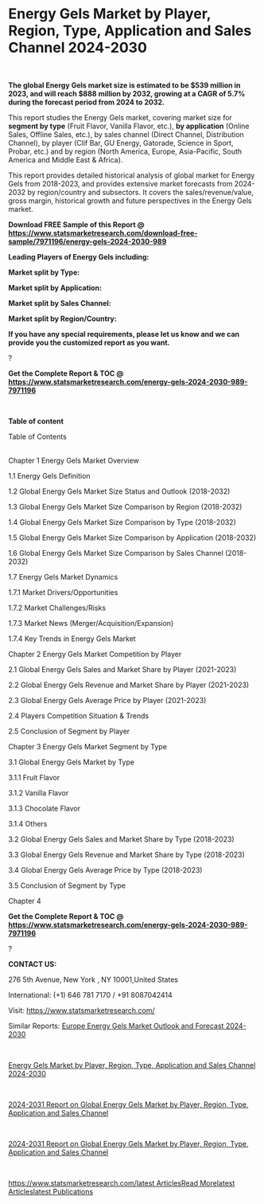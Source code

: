 <h1>Energy Gels Market by Player, Region, Type, Application and Sales Channel 2024-2030</h1><br/><p><strong>The global Energy Gels market size is estimated to be $539 million in 2023, and will reach $888 million by 2032, growing at a <strong>CAGR</strong> of 5.7% during the forecast period from 2024 to 2032.</strong></p>
 
 
 
 <p>This report studies the Energy Gels market, covering market size for <strong>segment by type</strong> (Fruit Flavor, Vanilla Flavor, etc.), <strong>by application</strong> (Online Sales, Offline Sales, etc.), by sales channel (Direct Channel, Distribution Channel), by player (Clif Bar, GU Energy, Gatorade, Science in Sport, Probar, etc.) and by region (North America, Europe, Asia-Pacific, South America and Middle East & Africa).</p>
 
 
 
 <p>This report provides detailed historical analysis of global market for Energy Gels from 2018-2023, and provides extensive market forecasts from 2024-2032 by region/country and subsectors. It covers the sales/revenue/value, gross margin, historical growth and future perspectives in the Energy Gels market.</p>
 
 
 
 <p><strong>Download FREE Sample of this Report @ <a href="https://www.statsmarketresearch.com/download-free-sample/7971196/energy-gels-2024-2030-989">https://www.statsmarketresearch.com/download-free-sample/7971196/energy-gels-2024-2030-989</a></strong></p>
 
 
 
 <p><strong>Leading Players of Energy Gels including:</strong></p>
 
 
 
 <p><strong>Market split by Type:</strong></p>
 
 
 
 <p><strong>Market split <strong>by Application</strong>:</strong></p>
 
 
 
 <p><strong>Market split by Sales Channel:</strong></p>
 
 
 
 <p><strong>Market split by Region/Country:</strong></p>
 
 
 
 <p><strong>If you have any special requirements, please let us know and we can provide you the customized report as you want.</strong></p>
 
 
 
 <p>? </p>
 
 
 
 <div><b>Get the Complete Report & TOC @ <a href="https://www.statsmarketresearch.com/energy-gels-2024-2030-989-7971196">https://www.statsmarketresearch.com/energy-gels-2024-2030-989-7971196</a></b></div>
 
 
 
 <p><br />
 
 <b>Table of content</b></p>
 
 
 
 <p>Table of Contents<br />
 
 <br />
 
 Chapter 1 Energy Gels Market Overview<br />
 
 1.1 Energy Gels Definition<br />
 
 1.2 Global Energy Gels Market Size Status and Outlook (2018-2032)<br />
 
 1.3 Global Energy Gels Market Size Comparison by Region (2018-2032)<br />
 
 1.4 Global Energy Gels Market Size Comparison by Type (2018-2032)<br />
 
 1.5 Global Energy Gels Market Size Comparison by Application (2018-2032)<br />
 
 1.6 Global Energy Gels Market Size Comparison by Sales Channel (2018-2032)<br />
 
 1.7 Energy Gels Market Dynamics<br />
 
 1.7.1 Market Drivers/Opportunities<br />
 
 1.7.2 Market Challenges/Risks<br />
 
 1.7.3 Market News (Merger/Acquisition/Expansion)<br />
 
 1.7.4 Key Trends in Energy Gels Market<br />
 
 Chapter 2 Energy Gels Market Competition by Player<br />
 
 2.1 Global Energy Gels Sales and Market Share by Player (2021-2023)<br />
 
 2.2 Global Energy Gels Revenue and Market Share by Player (2021-2023)<br />
 
 2.3 Global Energy Gels Average Price by Player (2021-2023)<br />
 
 2.4 Players Competition Situation & Trends<br />
 
 2.5 Conclusion of Segment by Player<br />
 
 Chapter 3 Energy Gels Market Segment by Type<br />
 
 3.1 Global Energy Gels Market by Type<br />
 
 3.1.1 Fruit Flavor<br />
 
 3.1.2 Vanilla Flavor<br />
 
 3.1.3 Chocolate Flavor<br />
 
 3.1.4 Others<br />
 
 3.2 Global Energy Gels Sales and Market Share by Type (2018-2023)<br />
 
 3.3 Global Energy Gels Revenue and Market Share by Type (2018-2023)<br />
 
 3.4 Global Energy Gels Average Price by Type (2018-2023)<br />
 
 3.5 Conclusion of Segment by Type<br />
 
 Chapter 4</p>
 
 
 
 <div><b>Get the Complete Report & TOC @ <a href="https://www.statsmarketresearch.com/energy-gels-2024-2030-989-7971196">https://www.statsmarketresearch.com/energy-gels-2024-2030-989-7971196</a></b></div>
 
 
 
 <p>? </p>
 
 
 
 <p><b>CONTACT US:</b><br />
 
 276 5th Avenue, New York , NY 10001,United States<br />
 
 International: (+1) 646 781 7170 / +91 8087042414<br />
 
 Visit: <a href="https://www.statsmarketresearch.com/">https://www.statsmarketresearch.com/</a><br />
 
 Similar Reports: <a href="https://www.statsmarketresearch.com/energy-gels-2024-2030-989-7971196">Europe Energy Gels Market Outlook and Forecast 2024-2030</a><br />
 
 <br />
 
 <a href="https://www.statsmarketresearch.com/energy-gels-2024-2030-989-7971196">Energy Gels Market by Player, Region, Type, Application and Sales Channel 2024-2030</a><br />
 
 <br />
 
 <a href="https://www.statsmarketresearch.com/energy-gels-2024-2030-989-7971196">2024-2031 Report on Global Energy Gels Market by Player, Region, Type, Application and Sales Channel</a><br />
 
 <br />
 
 <a href="https://www.statsmarketresearch.com/energy-gels-2024-2030-989-7971196">2024-2031 Report on Global Energy Gels Market by Player, Region, Type, Application and Sales Channel</a><br />
 
 <br />
 
 <a href="https://gyeongbokgung.com">https://www.statsmarketresearch.com/</a><a href="https://hallyeomaritime.com">latest Articles</a><a href="https://jingwansa.com">Read More</a><a href="https://nguoiviet.jp/">latest Articles</a><a href="https://www.intelmarketresearch.com/">latest Publications</a></p>